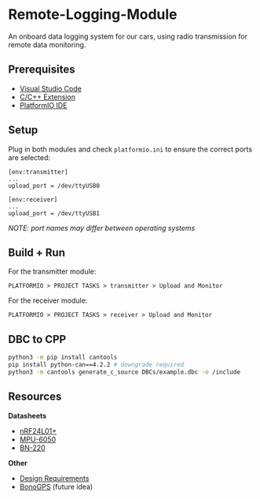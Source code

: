 # Remote-Logging-Module

An onboard data logging system for our cars, using radio transmission for remote data monitoring.

## Prerequisites

- [Visual Studio Code](https://code.visualstudio.com/download)
- [C/C++ Extension](https://marketplace.visualstudio.com/items?itemName=ms-vscode.cpptools)
- [PlatformIO IDE](https://marketplace.visualstudio.com/items?itemName=platformio.platformio-ide)

## Setup

Plug in both modules and check `platformio.ini` to ensure the correct ports are selected:

```
[env:transmitter]
...
upload_port = /dev/ttyUSB0

[env:receiver]
...
upload_port = /dev/ttyUSB1
```

_NOTE: port names may differ between operating systems_

## Build + Run

For the transmitter module:

`PLATFORMIO > PROJECT TASKS > transmitter > Upload and Monitor`

For the receiver module:

`PLATFORMIO > PROJECT TASKS > receiver > Upload and Monitor`

## DBC to CPP

```bash
python3 -m pip install cantools
pip install python-can==4.2.2 # downgrade required
python3 -m cantools generate_c_source DBCs/example.dbc -o /include
```

## Resources

**Datasheets**

- [nRF24L01+](https://www.sparkfun.com/datasheets/Components/SMD/nRF24L01Pluss_Preliminary_Product_Specification_v1_0.pdf)
- [MPU-6050](https://cdn.sparkfun.com/datasheets/Sensors/Accelerometers/RM-MPU-6000A.pdf)
- [BN-220](https://files.banggood.com/2016/11/BN-220%20GPS+Antenna%20datasheet.pdf)

**Other**

- [Design Requirements](https://uoguelphca-my.sharepoint.com/:w:/r/personal/ugracing_uoguelph_ca/_layouts/15/Doc.aspx?sourcedoc=%7B7C1A61FF-9C05-44D4-A12C-FCA501E7928A%7D&file=Remote%20Data%20Logger%20Design%20Requirements.docx&action=default&mobileredirect=true&DefaultItemOpen=1&web=1)
- [BonoGPS](https://github.com/renatobo/bonogps) (future idea)
